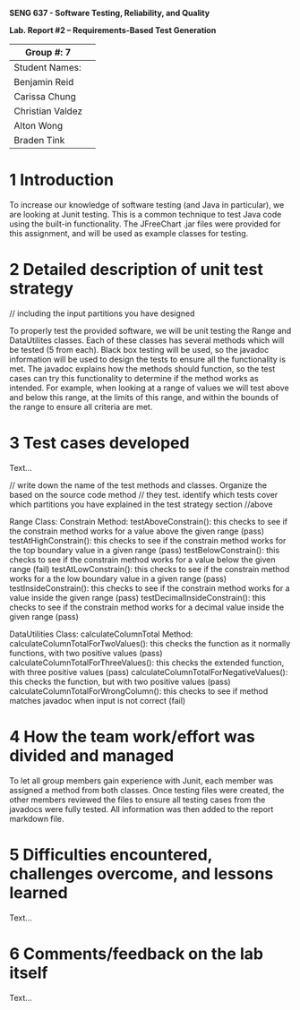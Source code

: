 **SENG 637 - Software Testing, Reliability, and Quality**

**Lab. Report \#2 – Requirements-Based Test Generation**

| Group \#: 7     |     |
| -------------- | --- |
| Student Names: |     |
| Benjamin Reid               |     |
| Carissa Chung               |     |
| Christian Valdez               |     |
| Alton Wong               |     |
| Braden Tink               |     |

# 1 Introduction

To increase our knowledge of software testing (and Java in particular), we are looking at Junit testing. This is a common technique to test Java code using the built-in functionality. The JFreeChart .jar files were provided for this assignment, and will be used as example classes for testing. 

# 2 Detailed description of unit test strategy

// including the input partitions you have designed

To properly test the provided software, we will be unit testing the Range and DataUtilites classes. Each of these classes has several methods which will be tested (5 from each). Black box testing will be used, so the javadoc information will be used to design the tests to ensure all the functionality is met. The javadoc explains how the methods should function, so the test cases can try this functionality to determine if the method works as intended. For example, when looking at a range of values we will test above and below this range, at the limits of this range, and within the bounds of the range to ensure all criteria are met. 

# 3 Test cases developed

Text…

// write down the name of the test methods and classes. Organize the based on
the source code method // they test. identify which tests cover which partitions
you have explained in the test strategy section //above

Range Class:
  Constrain Method:
    testAboveConstrain(): this checks to see if the constrain method works for a value above the given range (pass)
    testAtHighConstrain(): this checks to see if the constrain method works for the top boundary value in a given range (pass)
    testBelowConstrain(): this checks to see if the constrain method works for a value below the given range (fail)
    testAtLowConstrain(): this checks to see if the constrain method works for a the low boundary value in a given range (pass)
    testInsideConstrain(): this checks to see if the constrain method works for a value inside the given range (pass)
    testDecimalInsideConstrain(): this checks to see if the constrain method works for a decimal value inside the given range (pass)



DataUtilities Class:
  calculateColumnTotal Method:
    calculateColumnTotalForTwoValues(): this checks the function as it normally functions, with two positive values (pass)
    calculateColumnTotalForThreeValues(): this checks the extended function, with three positive values (pass)
    calculateColumnTotalForNegativeValues(): this checks the function, but with two positive values (pass)
    calculateColumnTotalForWrongColumn(): this checks to see if method matches javadoc when input is not correct (fail)

# 4 How the team work/effort was divided and managed

To let all group members gain experience with Junit, each member was assigned a method from both classes. Once testing files were created, the other members reviewed the files to ensure all testing cases from the javadocs were fully tested. All information was then added to the report markdown file.

# 5 Difficulties encountered, challenges overcome, and lessons learned

Text…

# 6 Comments/feedback on the lab itself

Text…
